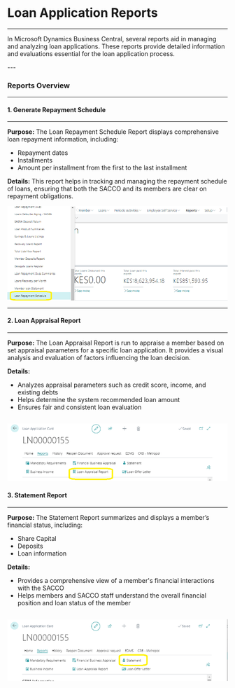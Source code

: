 # Loan Application Reports
---

<div class="customized-intro-container" id="introduction">
    <p>In Microsoft Dynamics Business Central, several reports aid in managing and analyzing loan applications. These reports provide detailed information and evaluations essential for the loan application process.</p>
</div>
---

### Reports Overview
---

#### 1. Generate Repayment Schedule
---
**Purpose:** The Loan Repayment Schedule Report displays comprehensive loan repayment information, including:
- Repayment dates
- Installments
- Amount per installment from the first to the last installment

**Details:** This report helps in tracking and managing the repayment schedule of loans, ensuring that both the SACCO and its members are clear on repayment obligations.

![alt text](image-14.png)

---
<!-- #### 2. Business Evaluation Report
---
**Purpose:** The Business Evaluation Report appraises self-employed members applying for loans. It assesses their business performance and financial stability.

**Details:** 
- Evaluates the member's business income and expenses
- Assesses the potential risk and repayment capability of the business
- Provides a detailed analysis used to support loan approval decisions

**Screenshot:** ![Business Evaluation Report](path/to/screenshot.png) -->

#### 2. Loan Appraisal Report
---
**Purpose:** The Loan Appraisal Report is run to appraise a member based on set appraisal parameters for a specific loan application. It provides a visual analysis and evaluation of factors influencing the loan decision.

**Details:**
- Analyzes appraisal parameters such as credit score, income, and existing debts
- Helps determine the system recommended loan amount
- Ensures fair and consistent loan evaluation

![alt text](image-15.png)
---

#### 3. Statement Report
---
**Purpose:** The Statement Report summarizes and displays a member’s financial status, including:
- Share Capital
- Deposits
- Loan information

**Details:** 
- Provides a comprehensive view of a member's financial interactions with the SACCO
- Helps members and SACCO staff understand the overall financial position and loan status of the member

![alt text](image-16.png)
---
